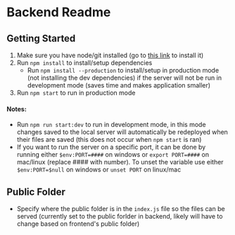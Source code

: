 # Backend Readme

## Getting Started
1. Make sure you have node/git installed (go to [this link](https://nodejs.org/en/download/) to install it)
2. Run `npm install` to install/setup dependencies
    - Run `npm install --production` to install/setup in production mode (not installing the dev dependencies) if the server will not be run in development mode (saves time and makes application smaller)
3. Run `npm start` to run in production mode
#### Notes:
 - Run `npm run start:dev` to run in development mode, in this mode changes saved to the local server will automatically be redeployed when their files are saved (this does not occur when `npm start` is ran)
 - If you want to run the server on a specific port, it can be done by running either `$env:PORT=####` on windows or `export PORT=####` on mac/linux (replace #### with number). To unset the variable use either `$env:PORT=$null` on windows or `unset PORT` on linux/mac

## Public Folder
- Specify where the public folder is in the `index.js` file so the files can be served 
    (currently set to the public forlder in backend, likely will have to change based on frontend's public folder)

